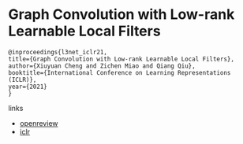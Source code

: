 # Graph Convolution with Low-rank Learnable Local Filters

```
@inproceedings{l3net_iclr21,
title={Graph Convolution with Low-rank Learnable Local Filters},
author={Xiuyuan Cheng and Zichen Miao and Qiang Qiu},
booktitle={International Conference on Learning Representations (ICLR)},
year={2021}
}
```

links
- [openreview](https://openreview.net/forum?id=9OHFhefeB86)
- [iclr](https://iclr.cc/virtual/2021/poster/2849)
